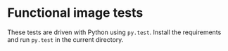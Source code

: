 Functional image tests
======================

These tests are driven with Python using `py.test`. Install the requirements
and run `py.test` in the current directory.
